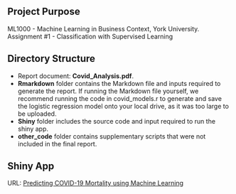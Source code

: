 ## Project Purpose
ML1000 - Machine Learning in Business Context, York University. 
Assignment #1 - Classification with Supervised Learning

## Directory Structure
* Report document: **Covid_Analysis.pdf**.  
* **Rmarkdown** folder contains the Markdown file and inputs required to generate the report. If running the Markdown file yourself, we recommend running the code in covid_models.r to generate and save the logistic regression model onto your local drive, as it was too large to be uploaded.
* **Shiny** folder includes the source code and input required to run the shiny app.
* **other_code** folder contains supplementary scripts that were not included in the final report.

## Shiny App
URL: [Predicting COVID-19 Mortality using Machine Learning](https://sean-z.shinyapps.io/covid_analysis/)
